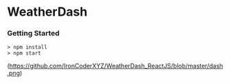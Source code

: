 # WeatherDash


### Getting Started

```
> npm install
> npm start
```

(https://github.com/IronCoderXYZ/WeatherDash_ReactJS/blob/master/dash.png)
